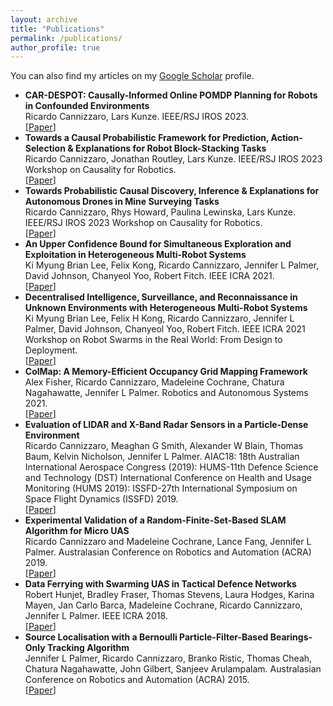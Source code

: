 ```yaml
---
layout: archive
title: "Publications"
permalink: /publications/
author_profile: true
---
```


You can also find my articles on my [Google Scholar](https://scholar.google.com/citations?user=t6sS4b8AAAAJ&hl) profile.

* **CAR-DESPOT: Causally-Informed Online POMDP Planning for Robots in Confounded Environments** <br> Ricardo Cannizzaro, Lars Kunze. IEEE/RSJ IROS 2023.<br> [[Paper](http://arxiv.org/abs/2304.06848)]
* **Towards a Causal Probabilistic Framework for Prediction, Action-Selection & Explanations for Robot Block-Stacking Tasks** <br> Ricardo Cannizzaro, Jonathan Routley, Lars Kunze. IEEE/RSJ IROS 2023 Workshop on Causality for Robotics.<br> [[Paper](https://arxiv.org/abs/2308.06203)]
* **Towards Probabilistic Causal Discovery, Inference & Explanations for Autonomous Drones in Mine Surveying Tasks** <br> Ricardo Cannizzaro, Rhys Howard, Paulina Lewinska, Lars Kunze. IEEE/RSJ IROS 2023 Workshop on Causality for Robotics. <br> [[Paper](https://arxiv.org/abs/2308.10047)]
* **An Upper Confidence Bound for Simultaneous Exploration and Exploitation in Heterogeneous Multi-Robot Systems** <br> Ki Myung Brian Lee, Felix Kong, Ricardo Cannizzaro, Jennifer L Palmer, David Johnson, Chanyeol Yoo, Robert Fitch. IEEE ICRA 2021. <br> [[Paper](https://ieeexplore.ieee.org/document/9560822)]
* **Decentralised Intelligence, Surveillance, and Reconnaissance in Unknown Environments with Heterogeneous Multi-Robot Systems** <br> Ki Myung Brian Lee, Felix H Kong, Ricardo Cannizzaro, Jennifer L Palmer, David Johnson, Chanyeol Yoo, Robert Fitch. IEEE ICRA 2021 Workshop on Robot Swarms in the Real World: From Design to Deployment.<br> [[Paper](https://arxiv.org/abs/2106.09219)]
* **ColMap: A Memory-Efficient Occupancy Grid Mapping Framework** <br> Alex Fisher, Ricardo Cannizzaro, Madeleine Cochrane, Chatura Nagahawatte, Jennifer L Palmer. Robotics and Autonomous Systems 2021. <br> [[Paper](https://www.sciencedirect.com/science/article/pii/S0921889021000403)]
* **Evaluation of LIDAR and X-Band Radar Sensors in a Particle-Dense Environment** <br> Ricardo Cannizzaro, Meaghan G Smith, Alexander W Blain, Thomas Baum, Kelvin Nicholson, Jennifer L Palmer. AIAC18: 18th Australian International Aerospace Congress (2019): HUMS-11th Defence Science and Technology (DST) International Conference on Health and Usage Monitoring (HUMS 2019): ISSFD-27th International Symposium on Space Flight Dynamics (ISSFD) 2019. <br> [[Paper](https://www.researchgate.net/publication/348620221_Evaluation_of_LIDAR_and_X-Band_Radar_Sensors_in_a_Particle-Dense_Environment)]
* **Experimental Validation of a Random-Finite-Set-Based SLAM Algorithm for Micro UAS** <br> Ricardo Cannizzaro and Madeleine Cochrane, Lance Fang, Jennifer L Palmer. Australasian Conference on Robotics and Automation (ACRA) 2019. <br> [[Paper](https://ssl.linklings.net/conferences/acra/acra2019_proceedings/views/by_sub_type.html#pap105)]
* **Data Ferrying with Swarming UAS in Tactical Defence Networks** <br> Robert Hunjet, Bradley Fraser, Thomas Stevens, Laura Hodges, Karina Mayen, Jan Carlo Barca, Madeleine Cochrane, Ricardo Cannizzaro, Jennifer L Palmer. IEEE ICRA 2018. <br> [[Paper](https://ieeexplore.ieee.org/document/8463151)]
* **Source Localisation with a Bernoulli Particle-Filter-Based Bearings-Only Tracking Algorithm** <br> Jennifer L Palmer, Ricardo Cannizzaro, Branko Ristic, Thomas Cheah, Chatura Nagahawatte, John Gilbert, Sanjeev Arulampalam. Australasian Conference on Robotics and Automation (ACRA) 2015. <br> [[Paper](https://www.araa.asn.au/acra/acra2015/papers/pap170.pdf)]
